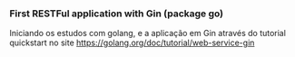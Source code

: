 ### First RESTFul application with Gin (package go) ###

Iniciando os estudos com golang, e a aplicação em Gin através do tutorial quickstart no site https://golang.org/doc/tutorial/web-service-gin